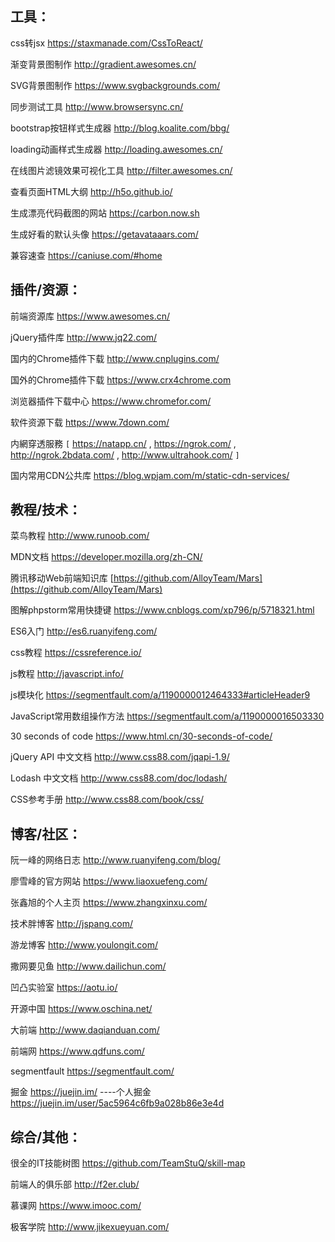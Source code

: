 ## 工具：

css转jsx https://staxmanade.com/CssToReact/

渐变背景图制作 http://gradient.awesomes.cn/

SVG背景图制作 https://www.svgbackgrounds.com/

同步测试工具 http://www.browsersync.cn/

bootstrap按钮样式生成器 http://blog.koalite.com/bbg/

loading动画样式生成器 http://loading.awesomes.cn/

在线图片滤镜效果可视化工具 http://filter.awesomes.cn/

查看页面HTML大纲 http://h5o.github.io/

生成漂亮代码截图的网站 https://carbon.now.sh

生成好看的默认头像 https://getavataaars.com/

兼容速查 https://caniuse.com/#home

## 插件/资源：

前端资源库 https://www.awesomes.cn/

jQuery插件库 http://www.jq22.com/ 

国内的Chrome插件下载 http://www.cnplugins.com/

国外的Chrome插件下载 https://www.crx4chrome.com

浏览器插件下载中心 https://www.chromefor.com/

软件资源下载 https://www.7down.com/

内網穿透服務 `[` https://natapp.cn/ , https://ngrok.com/ , http://ngrok.2bdata.com/ , http://www.ultrahook.com/ `]`

国内常用CDN公共库 https://blog.wpjam.com/m/static-cdn-services/

## 教程/技术：

菜鸟教程 http://www.runoob.com/

MDN文档 https://developer.mozilla.org/zh-CN/

腾讯移动Web前端知识库 [https://github.com/AlloyTeam/Mars](https://github.com/AlloyTeam/Mars)

图解phpstorm常用快捷键 https://www.cnblogs.com/xp796/p/5718321.html

ES6入门 http://es6.ruanyifeng.com/

css教程 https://cssreference.io/

js教程 http://javascript.info/

js模块化 https://segmentfault.com/a/1190000012464333#articleHeader9

JavaScript常用数组操作方法 https://segmentfault.com/a/1190000016503330

30 seconds of code https://www.html.cn/30-seconds-of-code/

jQuery API 中文文档 http://www.css88.com/jqapi-1.9/

Lodash 中文文档  http://www.css88.com/doc/lodash/

CSS参考手册 http://www.css88.com/book/css/

## 博客/社区：

阮一峰的网络日志 http://www.ruanyifeng.com/blog/

廖雪峰的官方网站 https://www.liaoxuefeng.com/

张鑫旭的个人主页 https://www.zhangxinxu.com/

技术胖博客 http://jspang.com/

游龙博客 http://www.youlongit.com/

撒网要见鱼 http://www.dailichun.com/


凹凸实验室 https://aotu.io/

开源中国 https://www.oschina.net/

大前端 http://www.daqianduan.com/

前端网 https://www.qdfuns.com/

segmentfault https://segmentfault.com/

掘金 https://juejin.im/ ----个人掘金 https://juejin.im/user/5ac5964c6fb9a028b86e3e4d

## 综合/其他：

很全的IT技能树图 https://github.com/TeamStuQ/skill-map

前端人的俱乐部 http://f2er.club/

慕课网 https://www.imooc.com/

极客学院 http://www.jikexueyuan.com/
